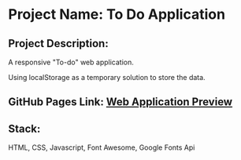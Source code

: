 # Project Name: To Do Application

## Project Description:

A responsive "To-do" web application.

Using localStorage as a temporary solution to store the data.

## GitHub Pages Link: [Web Application Preview](https://pavelescuvictor.github.io/to-do-web-app/)
  
## Stack: 

HTML, CSS, Javascript, Font Awesome, Google Fonts Api

